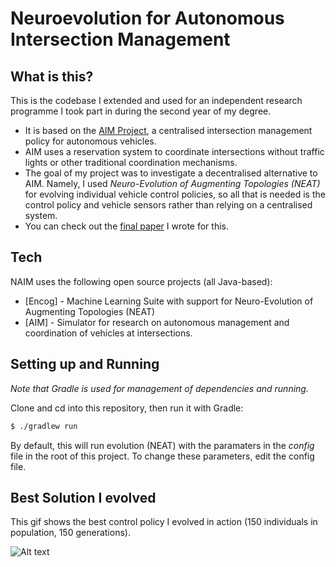# Neuroevolution for Autonomous Intersection Management

## What is this?

This is the codebase I extended and used for an independent research programme I took part in during the second year of my degree. 

* It is based on the [AIM Project](http://www.cs.utexas.edu/~aim/), a centralised intersection management policy for autonomous vehicles.
* AIM uses a reservation system to coordinate intersections without traffic lights or other traditional coordination mechanisms.
* The goal of my project was to investigate a decentralised alternative to AIM. Namely, I used *Neuro-Evolution of Augmenting Topologies (NEAT)* for evolving individual vehicle control policies, so all that is needed is the control policy and vehicle sensors rather than relying on a centralised system.
* You can check out the [final paper](https://github.com/rudolfbono/NAIM/blob/master/FINAL-REPORT.pdf) I wrote for this.

## Tech

NAIM uses the following open source projects (all Java-based):

* [Encog] - Machine Learning Suite with support for Neuro-Evolution of Augmenting Topologies (NEAT)
* [AIM] - Simulator for research on autonomous management and coordination of vehicles at intersections.

## Setting up and Running

_Note that Gradle is used for management of dependencies and running._

 Clone and cd into this repository, then run it with Gradle:

```sh
$ ./gradlew run
```

By default, this will run evolution (NEAT) with the paramaters in the *config* file in the root of this project. To change these parameters, edit the config file.

## Best Solution I evolved

This gif shows the best control policy I evolved in action (150 individuals in population, 150 generations).

![Alt text](https://github.com/rudolfbono/NAIM/blob/master/NEAT%20demo.gif)
